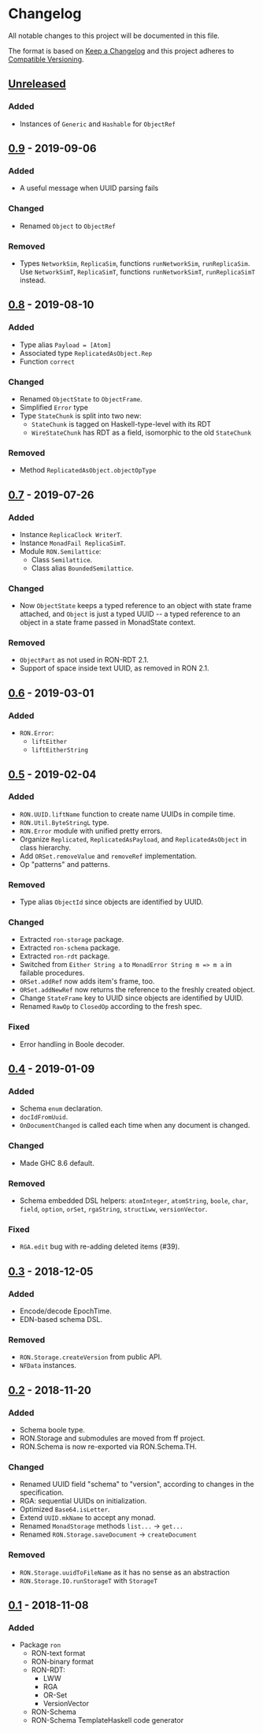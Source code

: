 # Changelog
All notable changes to this project will be documented in this file.

The format is based on [Keep a Changelog](https://keepachangelog.com/en/1.0.0)
and this project adheres to
[Compatible Versioning](https://github.com/staltz/comver).

## [Unreleased]
### Added
- Instances of `Generic` and `Hashable` for `ObjectRef`

## [0.9] - 2019-09-06
### Added
- A useful message when UUID parsing fails

### Changed
- Renamed `Object` to `ObjectRef`

### Removed
- Types `NetworkSim`, `ReplicaSim`, functions `runNetworkSim`, `runReplicaSim`.
  Use `NetworkSimT`, `ReplicaSimT`, functions `runNetworkSimT`, `runReplicaSimT`
  instead.

## [0.8] - 2019-08-10
### Added
- Type alias `Payload = [Atom]`
- Associated type `ReplicatedAsObject.Rep`
- Function `correct`

### Changed
- Renamed `ObjectState` to `ObjectFrame`.
- Simplified `Error` type
- Type `StateChunk` is split into two new:
  - `StateChunk` is tagged on Haskell-type-level with its RDT
  - `WireStateChunk` has RDT as a field, isomorphic to the old `StateChunk`

### Removed
- Method `ReplicatedAsObject.objectOpType`

## [0.7] - 2019-07-26
### Added
- Instance `ReplicaClock WriterT`.
- Instance `MonadFail ReplicaSimT`.
- Module `RON.Semilattice`:
  - Class `Semilattice`.
  - Class alias `BoundedSemilattice`.

### Changed
- Now `ObjectState` keeps a typed reference to an object with state frame
  attached,
  and `Object` is just a typed UUID --
  a typed reference to an object in a state frame passed in MonadState context.

### Removed
- `ObjectPart` as not used in RON-RDT 2.1.
- Support of space inside text UUID, as removed in RON 2.1.

## [0.6] - 2019-03-01
### Added
- `RON.Error`:
  - `liftEither`
  - `liftEitherString`

## [0.5] - 2019-02-04
### Added
- `RON.UUID.liftName` function to create name UUIDs in compile time.
- `RON.Util.ByteStringL` type.
- `RON.Error` module with unified pretty errors.
- Organize `Replicated`, `ReplicatedAsPayload`, and `ReplicatedAsObject` in
  class hierarchy.
- Add `ORSet.removeValue` and `removeRef` implementation.
- Op "patterns" and patterns.

### Removed
- Type alias `ObjectId` since objects are identified by UUID.

### Changed
- Extracted `ron-storage` package.
- Extracted `ron-schema` package.
- Extracted `ron-rdt` package.
- Switched from `Either String a` to `MonadError String m => m a` in failable
  procedures.
- `ORSet.addRef` now adds item's frame, too.
- `ORSet.addNewRef` now returns the reference to the freshly created object.
- Change `StateFrame` key to UUID since objects are identified by UUID.
- Renamed `RawOp` to `ClosedOp` according to the fresh spec.

### Fixed
- Error handling in Boole decoder.

## [0.4] - 2019-01-09
### Added
- Schema `enum` declaration.
- `docIdFromUuid`.
- `OnDocumentChanged` is called each time when any document is changed.

### Changed
- Made GHC 8.6 default.

### Removed
- Schema embedded DSL helpers: `atomInteger`, `atomString`, `boole`, `char`,
  `field`, `option`, `orSet`, `rgaString`, `structLww`, `versionVector`.

### Fixed
- `RGA.edit` bug with re-adding deleted items (#39).

## [0.3] - 2018-12-05
### Added
- Encode/decode EpochTime.
- EDN-based schema DSL.

### Removed
- `RON.Storage.createVersion` from public API.
- `NFData` instances.

## [0.2] - 2018-11-20
### Added
- Schema boole type.
- RON.Storage and submodules are moved from ff project.
- RON.Schema is now re-exported via RON.Schema.TH.

### Changed
- Renamed UUID field "schema" to "version", according to changes in the
  specification.
- RGA: sequential UUIDs on initialization.
- Optimized `Base64.isLetter`.
- Extend `UUID.mkName` to accept any monad.
- Renamed `MonadStorage` methods `list...` -> `get...`
- Renamed `RON.Storage.saveDocument` -> `createDocument`

### Removed
- `RON.Storage.uuidToFileName` as it has no sense as an abstraction
- `RON.Storage.IO.runStorageT` with `StorageT`

## [0.1] - 2018-11-08
### Added
- Package `ron`
  - RON-text format
  - RON-binary format
  - RON-RDT:
    - LWW
    - RGA
    - OR-Set
    - VersionVector
  - RON-Schema
  - RON-Schema TemplateHaskell code generator

[Unreleased]: https://github.com/ff-notes/ron/compare/ron-0.9...HEAD
[0.9]: https://github.com/ff-notes/ron/compare/ron-0.8...ron-0.9
[0.8]: https://github.com/ff-notes/ron/compare/ron-0.7...ron-0.8
[0.7]: https://github.com/ff-notes/ron/compare/ron-0.6...ron-0.7
[0.6]: https://github.com/ff-notes/ron/compare/v0.5...ron-0.6
[0.5]: https://github.com/ff-notes/ron/compare/v0.4...v0.5
[0.4]: https://github.com/ff-notes/ron/compare/v0.3...v0.4
[0.3]: https://github.com/ff-notes/ron/compare/v0.2...v0.3
[0.2]: https://github.com/ff-notes/ron/compare/v0.1...v0.2
[0.1]: https://github.com/ff-notes/ron/tree/v0.1
